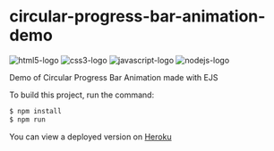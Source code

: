 # circular-progress-bar-animation-demo

![html5-logo](https://img.icons8.com/color/50/000000/html-5--v1.png)
![css3-logo](https://img.icons8.com/color/50/000000/css3.png)
![javascript-logo](https://img.icons8.com/color/50/000000/javascript.png)
![nodejs-logo](https://img.icons8.com/color/50/000000/nodejs.png)

Demo of Circular Progress Bar Animation made with EJS

To build this project, run the command:
```bash
$ npm install
$ npm run 
```

You can view a deployed version on [Heroku](circular-progress-bar.herokuapp.com/)